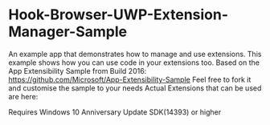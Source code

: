 # Hook-Browser-UWP-Extension-Manager-Sample
An example app that demonstrates how to manage and use extensions. This example shows how you can use code in your extensions too. 
Based on the App Extensibility Sample from Build 2016: https://github.com/Microsoft/App-Extensibility-Sample
Feel free to fork it and customise the sample to your needs
Actual Extensions that can be used are here:

Requires Windows 10 Anniversary Update SDK(14393) or higher
